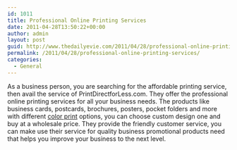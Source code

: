 ```yaml
---
id: 1011
title: Professional Online Printing Services
date: 2011-04-28T13:50:22+00:00
author: admin
layout: post
guid: http://www.thedailyevie.com/2011/04/28/professional-online-printing-services/
permalink: /2011/04/28/professional-online-printing-services/
categories:
  - General
---
```

As a business person, you are searching for the affordable printing service, then avail the service of PrintDirectforLess.com. They offer the professional online printing services for all your business needs. The products like business cards, postcards, brochures, posters, pocket folders and more with different [color print](http://www.printdirectforless.com/) options, you can choose custom design one and buy at a wholesale price. They provide the friendly customer service, you can make use their service for quality business promotional products need that helps you improve your business to the next level.